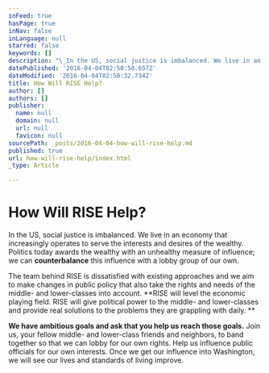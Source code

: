 ```yaml
---
inFeed: true
hasPage: true
inNav: false
inLanguage: null
starred: false
keywords: []
description: "\_In the US, social justice is imbalanced. We live in an economy that increasingly operates to serve the interests and desires of the wealthy. Politics today awards the wealthy with an unhealthy measure of influence; we can counterbalance this influence with a lobby group of our own.\_"
datePublished: '2016-04-04T02:50:50.657Z'
dateModified: '2016-04-04T02:50:32.734Z'
title: How Will RISE Help?
author: []
authors: []
publisher:
  name: null
  domain: null
  url: null
  favicon: null
sourcePath: _posts/2016-04-04-how-will-rise-help.md
published: true
url: how-will-rise-help/index.html
_type: Article

---
```

# How Will RISE Help?

In the US, social justice is imbalanced. We live in an economy that increasingly operates to serve the interests and desires of the wealthy. Politics today awards the wealthy with an unhealthy measure of influence; we can **counterbalance** this influence with a lobby group of our own. 

The team behind RISE is dissatisfied with existing approaches and we aim to make changes in public policy that also take the rights and needs of the middle- and lower-classes into account.
**RISE will level the economic playing field. RISE will give political power to the middle- and lower-classes and provide real solutions to the problems they are grappling with daily. **

**We have ambitious goals and ask that you help us reach those goals.** Join us, your fellow middle- and lower-class friends and neighbors, to band together so that we can lobby for our own rights. Help us influence public officials for our own interests. Once we get our influence into Washington, we will see our lives and standards of living improve.